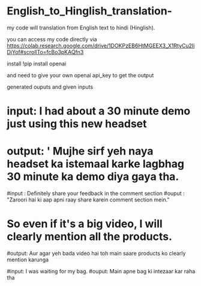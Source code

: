 # English_to_Hinglish_translation-
  
my code will translation from English text to hindi (Hinglish).

you can access my code directly via https://colab.research.google.com/drive/1DOKPzEB6HtMGEEX3_X1RtyCu2IiDjYof#scrollTo=fcBo3pKAQfn3

install !pip install openai  

and need to give your own openai api_key to get the output

generated ouputs and given inputs 

# input: I had about a 30 minute demo just using this new headset
# output: ' Mujhe sirf yeh naya headset ka istemaal karke lagbhag 30 minute ka demo diya gaya tha.


#input : Definitely share your feedback in the comment section
#ouput : "Zaroori hai ki aap apni raay share karein comment section mein."

# So even if it's a big video, I will clearly mention all the products.
#output: Aur agar yeh bada video hai toh main saare products ko clearly mention karunga

#input:  I was waiting for my bag.
#ouput:  Main apne bag ki intezaar kar raha tha
